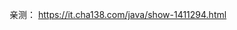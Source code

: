 <!--
 * @Author: JavaPub
 * @Date: 2023-09-18 21:33:46
 * @LastEditors: your name
 * @LastEditTime: 2023-09-18 21:57:00
 * @Description: Here is the JavaPub code base. Search JavaPub on the whole web.
 * @FilePath: \JavaPub-Blog\docs\posts\go\Go语言环境安装.md
-->

亲测：
https://it.cha138.com/java/show-1411294.html



